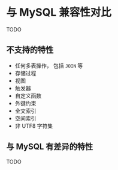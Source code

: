 # 与 MySQL 兼容性对比

TODO

## 不支持的特性

* 任何多表操作， 包括 `JOIN` 等
* 存储过程
* 视图
* 触发器
* 自定义函数
* 外键约束
* 全文索引
* 空间索引
* 非 UTF8 字符集

## 与 MySQL 有差异的特性

TODO

